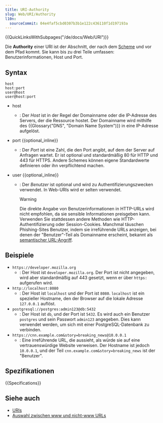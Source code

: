 ```yaml
---
title: URI-Authority
slug: Web/URI/Authority
l10n:
  sourceCommit: 04e4faf5cbd0307b3b1e122c436110f1d197193a
---
```


{{QuickLinksWithSubpages("/de/docs/Web/URI")}}

Die **Authority** einer URI ist der Abschnitt, der nach dem [Scheme](/de/docs/Web/URI/Schemes) und vor dem Pfad kommt. Sie kann bis zu drei Teile umfassen: Benutzerinformationen, Host und Port.

## Syntax

```url
host
host:port
user@host
user@host:port
```

- host
  - : Der _Host_ ist in der Regel der Domainname oder die IP-Adresse des Servers, der die Ressource hostet. Der Domainname wird mithilfe des {{Glossary("DNS", "Domain Name System")}} in eine IP-Adresse aufgelöst.
- port {{optional_inline}}
  - : Der _Port_ ist eine Zahl, die den Port angibt, auf dem der Server auf Anfragen wartet. Er ist optional und standardmäßig 80 für HTTP und 443 für HTTPS. Andere Schemes können eigene Standardwerte definieren oder ihn verpflichtend machen.
- user {{optional_inline}}

  - : Der _Benutzer_ ist optional und wird zu Authentifizierungszwecken verwendet. In Web-URIs wird er selten verwendet.

    > [!WARNING]
    > Die direkte Angabe von Benutzerinformationen in HTTP-URLs wird nicht empfohlen, da sie sensible Informationen preisgeben kann. Verwenden Sie stattdessen andere Methoden wie HTTP-Authentifizierung oder Session-Cookies. Manchmal täuschen Phishing-Sites Benutzer, indem sie irreführende URLs anzeigen, bei denen der "Benutzer"-Teil als Domainname erscheint, bekannt als [semantischer URL-Angriff](https://en.wikipedia.org/wiki/Semantic_URL_attack).

## Beispiele

- `https://developer.mozilla.org`
  - : Der Host ist `developer.mozilla.org`. Der Port ist nicht angegeben, wird aber standardmäßig auf 443 gesetzt, wenn er über `https:` aufgerufen wird.
- `http://localhost:8080`
  - : Der Host ist `localhost` und der Port ist `8080`. `localhost` ist ein spezieller Hostname, den der Browser auf die lokale Adresse `127.0.0.1` auflöst.
- `postgresql://postgres:admin123@db:5432`
  - : Der Host ist `db`, und der Port ist `5432`. Es wird auch ein Benutzer `postgres` und sein Passwort `admin123` angegeben. Dies kann verwendet werden, um sich mit einer PostgreSQL-Datenbank zu verbinden.
- `https://cnn.example.com&story=breaking_news@10.0.0.1`
  - : Eine irreführende URL, die aussieht, als würde sie auf eine vertrauenswürdige Website verweisen. Der Hostname ist jedoch `10.0.0.1`, und der Teil `cnn.example.com&story=breaking_news` ist der "Benutzer".

## Spezifikationen

{{Specifications}}

## Siehe auch

- [URIs](/de/docs/Web/URI)
- [Auswahl zwischen www und nicht-www URLs](/de/docs/Web/URI/Authority/Choosing_between_www_and_non-www_URLs)

